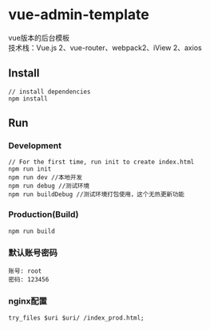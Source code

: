 # vue-admin-template

vue版本的后台模板<Br>
技术栈：Vue.js 2、vue-router、webpack2、iView 2、axios

## Install
```bush
// install dependencies
npm install
```
## Run
### Development
```bush
// For the first time, run init to create index.html
npm run init
npm run dev //本地开发
npm run debug //测试环境
npm run buildDebug //测试环境打包使用，这个无热更新功能
```
### Production(Build)
```bush
npm run build
```

### 默认账号密码
```bush
账号: root
密码: 123456
```
### nginx配置
```bush
try_files $uri $uri/ /index_prod.html;
```
